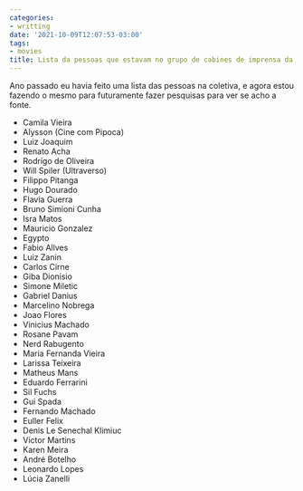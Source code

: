 ```yaml
---
categories:
- writting
date: '2021-10-09T12:07:53-03:00'
tags:
- movies
title: Lista da pessoas que estavam no grupo de cabines de imprensa da Mostra 45
---
```


Ano passado eu havia feito uma lista das pessoas na coletiva, e agora estou fazendo o mesmo para futuramente fazer pesquisas para ver se acho a fonte.

 - Camila Vieira
 - Alysson (Cine com Pipoca)
 - Luiz Joaquim
 - Renato Acha
 - Rodrigo de Oliveira
 - Will Spiler (Ultraverso)
 - Filippo Pitanga
 - Hugo Dourado
 - Flavia Guerra
 - Bruno Simioni Cunha
 - Isra Matos
 - Mauricio Gonzalez
 - Egypto
 - Fabio Allves
 - Luiz Zanin
 - Carlos Cirne
 - Giba Dionisio
 - Simone Miletic
 - Gabriel Danius
 - Marcelino Nobrega
 - Joao Flores
 - Vinicius Machado
 - Rosane Pavam
 - Nerd Rabugento
 - Maria Fernanda Vieira
 - Larissa Teixeira
 - Matheus Mans
 - Eduardo Ferrarini
 - Sil Fuchs
 - Gui Spada
 - Fernando Machado
 - Euller Felix
 - Denis Le Senechal Klimiuc
 - Victor Martins
 - Karen Meira
 - André Botelho
 - Leonardo Lopes
 - Lúcia Zanelli
